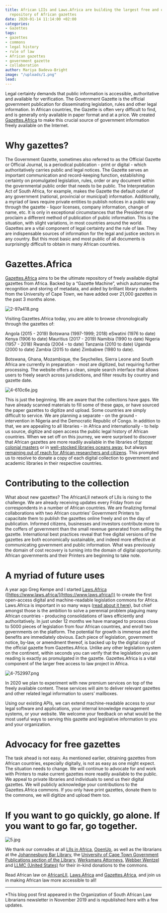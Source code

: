 ```yaml
---
title: African LIIs and Laws.Africa are building the largest free and open access
  repository of African gazettes
date: 2020-01-14 11:14:00 +02:00
categories:
- Gazettes
tags:
- gazettes
- commons
- legal history
- rule of law
- African gazettes
- government gazette
- collaboration
author: Mariya Badeva-Bright
image: "/uploads/1.png"
lead: 
---
```


Legal certainty demands that public information is accessible, authoritative and available for verification. The Government Gazette is the official government publication for disseminating legislation, rules and other legal information. In African countries, the Gazette is often very difficult to find, and is generally only available in paper format and at a price. We created [Gazettes.Africa](https://gazettes.africa) to make this crucial source of government information freely available on the Internet.

# Why gazettes?

The Government Gazette, sometimes also referred to as the Official Gazette or Official Journal, is a periodical publication - print or digital - which authoritatively carries public and legal notices. The Gazette serves an important communication and record-keeping function, establishing certainty on promulgated legislation, rules, order or any document within the governmental public order that needs to be public.  The Interpretation Act of South Africa, for example, makes the Gazette the default outlet of any government (national, provincial or municipal) information.  Additionally, a myriad of laws require private entities to publish notices in a public way through the gazette - liquor licenses, company information, change of name, etc.  It is only in exceptional circumstances that the President may proclaim a different method of publication of public information. This is the situation, with slight variations, in most countries around the world. Gazettes are a vital component of legal certainty and the rule of law. They are indispensable sources of information for the legal and justice sectors in any country.  But this most basic and most public of all documents is surprisingly difficult to obtain in many African countries.


# Gazettes.Africa
[Gazettes.Africa](https://gazettes.africa/) aims to be the ultimate repository of freely available digital gazettes from Africa. Backed by a “Gazette Machine”, which automates the recognition and storing of metadata, and aided by brilliant library students from the University of Cape Town, we have added over 21,000 gazettes in the past 3 months alone. 

![2-97a418.png](/uploads/2-97a418.png)

Visiting Gazettes.Africa today, you are able to browse chronologically through the gazettes of:

Angola (2015 - 2019)
Botswana (1997-1999; 2018)
eSwatini (1976 to date)
Kenya (1906 to date)
Mauritius (2017 - 2019)
Namibia (1990 to date)
Nigeria (1957 - 2018)
Rwanda (2004 - to date)
Tanzania (2010 to date)
Uganda (2000 to date)
Zambia (2015 to date)
Zimbabwe (1980 to date).

Botswana,  Ghana, Mozambique, the Seychelles, Sierra Leone and South Africa are currently in preparation - most are digitized, but requiring further processing. The website offers a clean, simple search interface that allows users to freely search across jurisdictions, and filter results by country and gazette date.

![4-610c6e.jpg](/uploads/4-610c6e.jpg)

This is just the beginning.  We are aware that the collections have gaps.  We have already scanned materials to fill some of these gaps, or have sourced the paper gazettes to digitize and upload.  Some countries are simply difficult to service.  We are planning a separate - on the  ground - intervention in Nigeria and the Democratic Republic of Congo.  In addition to that, we are appealing to all libraries - in Africa and internationally - to help us source, digitize and open access the public legal history of African countries.  When we set off on this journey, we were surprised to discover that African gazettes are more readily available in the libraries of [former colonial masters](explore.bl.uk/primo_library/libweb/action/search.do?fn=search&ct=search&initialSearch=true&mode=Basic&tab=local_tab&indx=21&dum=true&srt=rank&vid=BLVU1&frbg=&fctN=facet_rtype&fctV=Newspapers&tb=t&vl%28freeText0%29=Tanganyika+gazette&scp.scps=scope%3A%28BLCONTENT%29&vl%282084770704UI0%29=any&vl%282084770704UI0%29=title&vl%282084770704UI0%29=any)  or in [well-stocked libraries oceans away](onesearch.library.northeastern.edu/primo-explore/search?institution=NEU&vid=NU&group=GUEST&onCampus=true&displayMode=full&pcAvailabiltyMode=true&query=any,contains,Nigeria%20gazette&primoQueryTemp=Nigeria%20gazette&op=%EF%80%82&lang=en_US), but always [remaining out of reach for African researchers and citizens](microform.digital/boa/collections/80/colonial-law-in-africa-1946-1966). This prompted us to resolve to donate a copy of each digital collection to government and academic libraries in their respective countries.


# Contributing to the collection
What about new gazettes? The AfricanLII network of LIIs is rising to the challenge. We are already receiving updates every Friday from our correspondents in a number of African countries. We are finalizing formal collaborations with two African countries’ Government Printers to capacitate them to publish the gazettes online freely and on the day of publication. Informed citizens, businesses and investors contribute more to the coffers of government than the small revenue generated from selling the gazette. International best practices reveal that free digital versions of the gazettes are both economically sustainable, and indeed more effective at communicating government and public information. What was previously the domain of cost recovery is turning into the domain of digital opportunity. African governments and their Printers are beginning to take note.


# A myriad of future uses
A year ago Greg Kempe and I started [Laws.Africa](https://www.laws.africa/) ([https://www.laws.africa/](https://www.laws.africa/)) to create the first open-access digital and machine-readable legislation commons for Africa. Laws.Africa is important in so many ways ([read about it here](laws.africa/2019/02/14/govt-law-cloud-computing.html)), but chief amongst those is the ambition to solve a perennial problem plaguing many African countries - producing consolidations of laws efficiently and authoritatively.  In just under 12 months we have managed to process close to 5000 pieces of legislation from four African countries, and enroll two governments on the platform.  The potential for growth is immense and the benefits are immediately obvious.  Each piece of legislation, government notice, by-law, or amendment thereof, is backed up by the digital copy of the official gazette from Gazettes.Africa.  Unlike any other legislation system on the continent, within seconds you can verify that the legislation you are reading is exactly as promulgated in the gazette. Gazettes.Africa is a vital component of the larger free access to law project in Africa.

![4-752997.png](/uploads/4-752997.png)


In 2020 we plan to experiment with new premium services on top of the freely available content. These services will aim to deliver relevant gazettes and other related legal information to users’ mailboxes.

Using our existing APIs, we can extend machine-readable access to your legal software and applications, your internal knowledge management systems, or your website.  We welcome your feedback on what would be the most useful ways to serving this gazette and legislative information to you and your organization.


# Advocacy for free gazettes
The task ahead is not easy. As mentioned earlier, obtaining gazettes from African countries, especially digitally, is not as easy as one might expect. The situation needs to change. We will continue to advocate for and work with Printers to make current gazettes more readily available to the public.  We appeal to private libraries and individuals to send us their digital gazettes. We will publicly acknowledge your contributions to the Gazettes.Africa commons.  If you only have print gazettes, donate them to the commons, we will digitize and upload them too.

# If you want to go quickly, go alone. If you ​want to go far, go together.
![5.jpg](/uploads/5.jpg)

We thank our comrades at all [LIIs in Africa](https://www.africanlii.org/), [OpenUp](https://openup.org.za/), as well as the librarians at the [Johannesburg Bar Library](https://johannesburgbar.co.za/library/), the [University of Cape Town Government Publications section of the Library](http://www.governmentpublications.lib.uct.ac.za/), [Werksmans Attorneys](https://www.werksmans.com/), [Webber Wentzel](www.webberwentzel.com/) and [LLMC (United States)](http://llmc.com/) for their in-kind donations to the commons.

Read African law on [AfricanLII](https://africanlii.org/), [Laws.Africa](https://laws.africa/) and [Gazettes.Africa](https://gazettes.africa/), and join us in making African law more accessible to all!

__________________

*This blog post first appeared in the Organization of South African Law Librarians newsletter in November 2019 and is republished here with a few updates.





 